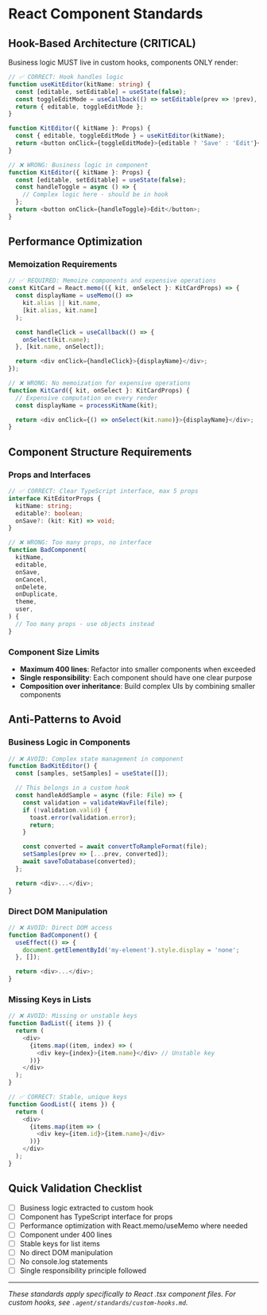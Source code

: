 # React Component Standards

## Hook-Based Architecture (CRITICAL)

Business logic MUST live in custom hooks, components ONLY render:

```typescript
// ✅ CORRECT: Hook handles logic
function useKitEditor(kitName: string) {
  const [editable, setEditable] = useState(false);
  const toggleEditMode = useCallback(() => setEditable(prev => !prev), []);
  return { editable, toggleEditMode };
}

function KitEditor({ kitName }: Props) {
  const { editable, toggleEditMode } = useKitEditor(kitName);
  return <button onClick={toggleEditMode}>{editable ? 'Save' : 'Edit'}</button>;
}

// ❌ WRONG: Business logic in component
function KitEditor({ kitName }: Props) {
  const [editable, setEditable] = useState(false);
  const handleToggle = async () => {
    // Complex logic here - should be in hook
  };
  return <button onClick={handleToggle}>Edit</button>;
}
```

## Performance Optimization

### Memoization Requirements

```typescript
// ✅ REQUIRED: Memoize components and expensive operations
const KitCard = React.memo(({ kit, onSelect }: KitCardProps) => {
  const displayName = useMemo(() =>
    kit.alias || kit.name,
    [kit.alias, kit.name]
  );

  const handleClick = useCallback(() => {
    onSelect(kit.name);
  }, [kit.name, onSelect]);

  return <div onClick={handleClick}>{displayName}</div>;
});

// ❌ WRONG: No memoization for expensive operations
function KitCard({ kit, onSelect }: KitCardProps) {
  // Expensive computation on every render
  const displayName = processKitName(kit);

  return <div onClick={() => onSelect(kit.name)}>{displayName}</div>;
}
```

## Component Structure Requirements

### Props and Interfaces

```typescript
// ✅ CORRECT: Clear TypeScript interface, max 5 props
interface KitEditorProps {
  kitName: string;
  editable?: boolean;
  onSave?: (kit: Kit) => void;
}

// ❌ WRONG: Too many props, no interface
function BadComponent(
  kitName,
  editable,
  onSave,
  onCancel,
  onDelete,
  onDuplicate,
  theme,
  user,
) {
  // Too many props - use objects instead
}
```

### Component Size Limits

- **Maximum 400 lines**: Refactor into smaller components when exceeded
- **Single responsibility**: Each component should have one clear purpose
- **Composition over inheritance**: Build complex UIs by combining smaller components

## Anti-Patterns to Avoid

### Business Logic in Components

```typescript
// ❌ AVOID: Complex state management in component
function BadKitEditor() {
  const [samples, setSamples] = useState([]);

  // This belongs in a custom hook
  const handleAddSample = async (file: File) => {
    const validation = validateWavFile(file);
    if (!validation.valid) {
      toast.error(validation.error);
      return;
    }

    const converted = await convertToRampleFormat(file);
    setSamples(prev => [...prev, converted]);
    await saveToDatabase(converted);
  };

  return <div>...</div>;
}
```

### Direct DOM Manipulation

```typescript
// ❌ AVOID: Direct DOM access
function BadComponent() {
  useEffect(() => {
    document.getElementById('my-element').style.display = 'none';
  }, []);

  return <div>...</div>;
}
```

### Missing Keys in Lists

```typescript
// ❌ AVOID: Missing or unstable keys
function BadList({ items }) {
  return (
    <div>
      {items.map((item, index) => (
        <div key={index}>{item.name}</div> // Unstable key
      ))}
    </div>
  );
}

// ✅ CORRECT: Stable, unique keys
function GoodList({ items }) {
  return (
    <div>
      {items.map(item => (
        <div key={item.id}>{item.name}</div>
      ))}
    </div>
  );
}
```

## Quick Validation Checklist

- [ ] Business logic extracted to custom hook
- [ ] Component has TypeScript interface for props
- [ ] Performance optimization with React.memo/useMemo where needed
- [ ] Component under 400 lines
- [ ] Stable keys for list items
- [ ] No direct DOM manipulation
- [ ] No console.log statements
- [ ] Single responsibility principle followed

---

_These standards apply specifically to React .tsx component files. For custom hooks, see `.agent/standards/custom-hooks.md`._
